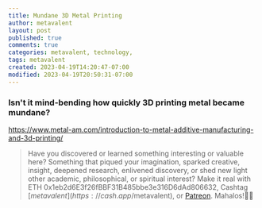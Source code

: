 ```yaml
---
title: Mundane 3D Metal Printing
author: metavalent
layout: post
published: true
comments: true
categories: metavalent, technology,
tags: metavalent
created: 2023-04-19T14:20:47-07:00
modified: 2023-04-19T20:50:31-07:00
---
```


### Isn't it mind-bending how quickly 3D printing metal became mundane?

https://www.metal-am.com/introduction-to-metal-additive-manufacturing-and-3d-printing/

<!-- 
Watch [Video_Title](https://youtu.be/JnA8GUtXpXY) if the embed below does not behave nicely. 

<div class="embed-container"><iframe width="560" height="315" src="https://www.youtube.com/embed/JnA8GUtXpXY" title="YouTube video player" frameborder="0" allow="accelerometer; autoplay; clipboard-write; encrypted-media; gyroscope; picture-in-picture" allowfullscreen></iframe></div>

![alt text](/assets/images/image.jpg "title")
-->

> Have you discovered or learned something interesting or valuable here? Something that piqued your imagination, sparked creative, insight, deepened research, enlivened discovery, or shed new light other academic, philosophical, or spiritual interest? Make it real with ETH 0x1eb2d6E3f26fBBF31B485bbe3e316D6dAd806632, Cashtag [$metavalent](https://cash.app/$metavalent), or [Patreon](https://patreon.com/metavalent). Mahalos!🙏🏼
